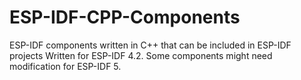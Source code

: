 # ESP-IDF-CPP-Components
ESP-IDF components written in C++ that can be included in ESP-IDF projects
Written for ESP-IDF 4.2. Some components might need modification for ESP-IDF 5.
